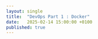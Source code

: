 ```yaml
---
layout: single
title:  "DevOps Part 1 : Docker"
date:   2025-02-14 15:00:00 +0100
published: true
---
```

